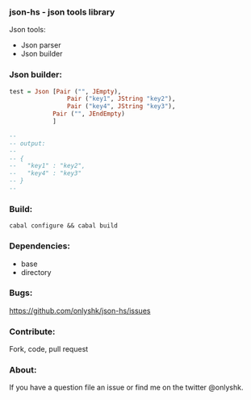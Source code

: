 ### json-hs - json tools library

Json tools:

  * Json parser
  * Json builder

### Json builder:

```haskell
test = Json [Pair ("", JEmpty),
				Pair ("key1", JString "key2"),
				Pair ("key4", JString "key3"),
			Pair ("", JEndEmpty)
			]

--
-- output:
--
-- { 
--   "key1" : "key2",
--   "key4" : "key3"
-- }
--
```

### Build:

```
cabal configure && cabal build
```

### Dependencies:

  * base
  * directory

### Bugs:

  https://github.com/onlyshk/json-hs/issues

### Contribute:

  Fork, code, pull request

### About:

If you have a question file an issue or find me on the twitter @onlyshk.